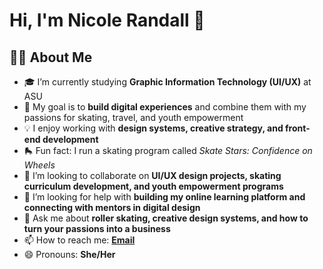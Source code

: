 # Hi, I'm Nicole Randall 👋

## 👩‍💻 About Me
- 🎓 I’m currently studying **Graphic Information Technology (UI/UX)** at ASU  
- 🎯 My goal is to **build digital experiences** and combine them with my passions for skating, travel, and youth empowerment  
- 💡 I enjoy working with **design systems, creative strategy, and front-end development**  
- 🛼 Fun fact: I run a skating program called *Skate Stars: Confidence on Wheels*  
- 🤝 I’m looking to collaborate on **UI/UX design projects, skating curriculum development, and youth empowerment programs**  
- 🤔 I’m looking for help with **building my online learning platform and connecting with mentors in digital design**  
- 💬 Ask me about **roller skating, creative design systems, and how to turn your passions into a business**  
- 📫 How to reach me: **[Email](nicolerandall75@gmail.com)**  
- 😄 Pronouns: **She/Her**


